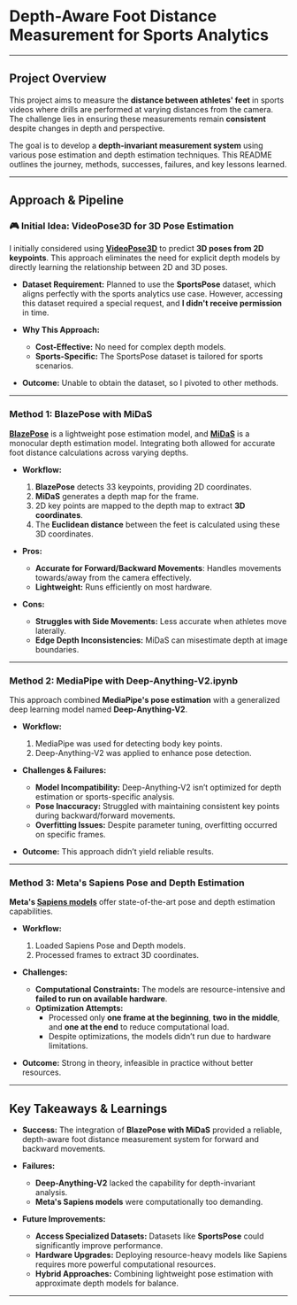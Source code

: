 # **Depth-Aware Foot Distance Measurement for Sports Analytics**

---

## **Project Overview**

This project aims to measure the **distance between athletes' feet** in sports videos where drills are performed at varying distances from the camera. The challenge lies in ensuring these measurements remain **consistent** despite changes in depth and perspective.

The goal is to develop a **depth-invariant measurement system** using various pose estimation and depth estimation techniques. This README outlines the journey, methods, successes, failures, and key lessons learned.

---

## **Approach & Pipeline**

### 🎮 **Initial Idea: VideoPose3D for 3D Pose Estimation**

I initially considered using **[VideoPose3D](https://github.com/facebookresearch/VideoPose3D)** to predict **3D poses from 2D keypoints**. This approach eliminates the need for explicit depth models by directly learning the relationship between 2D and 3D poses.

- **Dataset Requirement:** Planned to use the **SportsPose** dataset, which aligns perfectly with the sports analytics use case. However, accessing this dataset required a special request, and **I didn't receive permission** in time.

- **Why This Approach:**
  - **Cost-Effective:** No need for complex depth models.
  - **Sports-Specific:** The SportsPose dataset is tailored for sports scenarios.

- **Outcome:** Unable to obtain the dataset, so I pivoted to other methods.

---

### **Method 1: BlazePose with MiDaS**

**[BlazePose](https://github.com/geaxgx/depthai_blazepose)** is a lightweight pose estimation model, and **[MiDaS](https://github.com/isl-org/MiDaS)** is a monocular depth estimation model. Integrating both allowed for accurate foot distance calculations across varying depths.

- **Workflow:**
  1. **BlazePose** detects 33 keypoints, providing 2D coordinates.
  2. **MiDaS** generates a depth map for the frame.
  3. 2D key points are mapped to the depth map to extract **3D coordinates**.
  4. The **Euclidean distance** between the feet is calculated using these 3D coordinates.

- **Pros:**
  - **Accurate for Forward/Backward Movements**: Handles movements towards/away from the camera effectively.
  - **Lightweight:** Runs efficiently on most hardware.

- **Cons:**
  - **Struggles with Side Movements:** Less accurate when athletes move laterally.
  - **Edge Depth Inconsistencies:** MiDaS can misestimate depth at image boundaries.

---

### **Method 2: MediaPipe with Deep-Anything-V2.ipynb**

This approach combined **MediaPipe's pose estimation** with a generalized deep learning model named **Deep-Anything-V2**.

- **Workflow:**
  1. MediaPipe was used for detecting body key points.
  2. Deep-Anything-V2 was applied to enhance pose detection.

- **Challenges & Failures:**
  - **Model Incompatibility:** Deep-Anything-V2 isn’t optimized for depth estimation or sports-specific analysis.
  - **Pose Inaccuracy:** Struggled with maintaining consistent key points during backward/forward movements.
  - **Overfitting Issues:** Despite parameter tuning, overfitting occurred on specific frames.

- **Outcome:** This approach didn’t yield reliable results.

---

### **Method 3: Meta's Sapiens Pose and Depth Estimation**

**Meta's [Sapiens models](https://huggingface.co/facebook/sapiens-depth-1b-torchscript)** offer state-of-the-art pose and depth estimation capabilities.

- **Workflow:**
  1. Loaded Sapiens Pose and Depth models.
  2. Processed frames to extract 3D coordinates.

- **Challenges:**
  - **Computational Constraints:** The models are resource-intensive and **failed to run on available hardware**.
  - **Optimization Attempts:**
    - Processed only **one frame at the beginning**, **two in the middle**, and **one at the end** to reduce computational load.
    - Despite optimizations, the models didn’t run due to hardware limitations.

- **Outcome:** Strong in theory, infeasible in practice without better resources.

---

## **Key Takeaways & Learnings**

- **Success:** The integration of **BlazePose with MiDaS** provided a reliable, depth-aware foot distance measurement system for forward and backward movements.

- **Failures:**
  - **Deep-Anything-V2** lacked the capability for depth-invariant analysis.
  - **Meta's Sapiens models** were computationally too demanding.

- **Future Improvements:**
  - **Access Specialized Datasets:** Datasets like **SportsPose** could significantly improve performance.
  - **Hardware Upgrades:** Deploying resource-heavy models like Sapiens requires more powerful computational resources.
  - **Hybrid Approaches:** Combining lightweight pose estimation with approximate depth models for balance.

---
